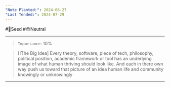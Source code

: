 ```yaml
---
"Note Planted:": 2024-06-27
"Last Tended:": 2024-07-29
---
```

#🌱Seed  #😐Neutral 
****
> `Importance`: 10%
 
> [!The Big Idea]
> Every theory, software, piece of tech, philosophy, political position, academic framework or tool has an underlying image of what human thriving should look like. And each in there own way push us toward that picture of an idea human life and community knowingly or unknowingly 
> 

****
